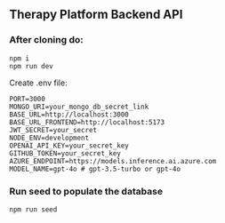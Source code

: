 ## Therapy Platform Backend API

### After cloning do:

```
npm i
npm run dev
```

Create .env file:

```
PORT=3000
MONGO_URI=your_mongo_db_secret_link
BASE_URL=http://localhost:3000
BASE_URL_FRONTEND=http://localhost:5173
JWT_SECRET=your_secret
NODE_ENV=development
OPENAI_API_KEY=your_secret_key
GITHUB_TOKEN=your_secret_key
AZURE_ENDPOINT=https://models.inference.ai.azure.com
MODEL_NAME=gpt-4o # gpt-3.5-turbo or gpt-4o
```

### Run seed to populate the database

```
npm run seed
```
